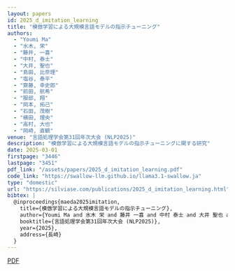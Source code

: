 ```yaml
---
layout: papers
id: 2025_d_imitation_learning
title: "模倣学習による大規模言語モデルの指示チューニング"
authors:
  - "Youmi Ma"
  - "水木, 栄"
  - "藤井, 一喜"
  - "中村, 泰士"
  - "大井, 聖也"
  - "島田, 比奈理"
  - "塩谷, 泰平"
  - "齋藤, 幸史郎"
  - "前田, 航希"
  - "服部, 翔"
  - "岡本, 拓己"
  - "石田, 茂樹"
  - "横田, 理央"
  - "高村, 大也"
  - "岡崎, 直観"
venue: "言語処理学会第31回年次大会 (NLP2025)"
description: "模倣学習による大規模言語モデルの指示チューニングに関する研究"
date: 2025-03-01
firstpage: "3446"
lastpage: "3451"
pdf_link: "/assets/papers/2025_d_imitation_learning.pdf"
code_link: "https://swallow-llm.github.io/llama3.1-swallow.ja"
type: "domestic"
url: "https://silviase.com/publications/2025_d_imitation_learning.html"
bibtex: |
  @inproceedings{maeda2025imitation,
    title={模倣学習による大規模言語モデルの指示チューニング},
    author={Youmi Ma and 水木 栄 and 藤井 一喜 and 中村 泰士 and 大井 聖也 and 島田 比奈理 and 塩谷 泰平 and 齋藤 幸史郎 and 前田 航希 and 服部 翔 and 岡本 拓己 and 石田 茂樹 and 横田 理央 and 高村 大也 and 岡崎 直観},
    booktitle={言語処理学会第31回年次大会 (NLP2025)},
    year={2025},
    address={長崎}
  }
---
```


[PDF](/assets/papers/2025_d_imitation_learning.pdf)
